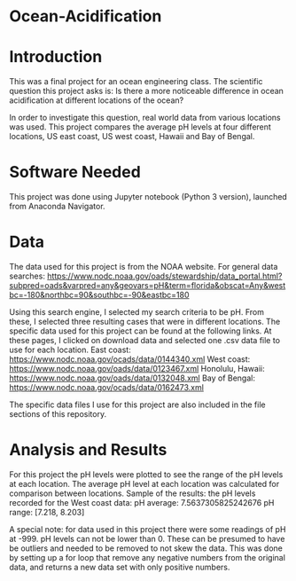 # Ocean-Acidification

# Introduction
This was a final project for an ocean engineering class. 
The scientific question this project asks is: 
Is there a more noticeable difference in ocean acidification at different locations of the ocean?

In order to investigate this question, real world data from various locations was used. 
This project compares the average pH levels at four different locations, US east coast, US west coast, Hawaii and Bay of Bengal. 

# Software Needed
This project was done using Jupyter notebook (Python 3 version), launched from Anaconda Navigator.

# Data
The data used for this project is from the NOAA website.
For general data searches: 
https://www.nodc.noaa.gov/oads/stewardship/data_portal.html?subpred=oads&varpred=any&geovars=pH&term=florida&obscat=Any&westbc=-180&northbc=90&southbc=-90&eastbc=180 

Using this search engine, I selected my search criteria to be pH. 
From these, I selected three resulting cases that were in different locations. 
The specific data used for this project can be found at the following links. 
At these pages, I clicked on download data and selected one .csv data file to use for each location. 
East coast: https://www.nodc.noaa.gov/ocads/data/0144340.xml 
West coast: https://www.nodc.noaa.gov/oads/data/0123467.xml
Honolulu, Hawaii: https://www.nodc.noaa.gov/oads/data/0132048.xml 
Bay of Bengal: https://www.nodc.noaa.gov/ocads/data/0162473.xml  

The specific data files I use for this project are also included in the file sections of this repository.

# Analysis and Results
For this project the pH levels were plotted to see the range of the pH levels at each location. 
The average pH level at each location was calculated for comparison between locations.
Sample of the results: the pH levels recorded for the West coast data:
pH average:
7.5637305825242676
pH range:
[7.218, 8.203]

A special note: for data used in this project there were some readings of pH at -999. pH levels can not be lower than 0. 
These can be presumed to have be outliers and needed to be removed to not skew the data. 
This was done by setting up a for loop that remove any negative numbers from the original data, and returns a new data set with only positive numbers.

